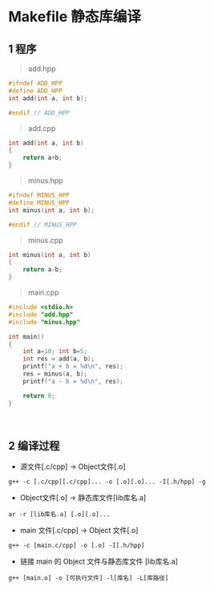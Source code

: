 
&emsp;
# Makefile 静态库编译

## 1 程序
>add.hpp
```c++
#ifndef ADD_HPP
#define ADD_HPP
int add(int a, int b);

#endif // ADD_HPP
```
>add.cpp
```c++
int add(int a, int b)
{
    return a+b;
}
```
>minus.hpp
```c++
#ifndef MINUS_HPP
#define MINUS_HPP
int minus(int a, int b);

#endif // MINUS_HPP
```
>minus.cpp
```c++
int minus(int a, int b)
{
    return a-b;
}
```
>main.cpp
```c++
#include <stdio.h>
#include "add.hpp"
#include "minus.hpp"

int main()
{
    int a=10; int b=5;
    int res = add(a, b);
    printf("a + b = %d\n", res);
    res = minus(a, b);
    printf("a - b = %d\n", res);

    return 0;
}
```

&emsp;
## 2 编译过程  
- 源文件[.c/cpp] -> Object文件[.o]
```
g++ -c [.c/cpp][.c/cpp]... -o [.o][.o]... -I[.h/hpp] -g
```
- Object文件[.o] -> 静态库文件[lib库名.a]
```
ar -r [lib库名.a] [.o][.o]...
```
- main 文件[.c/cpp] -> Object 文件[.o]
```
g++ -c [main.c/cpp] -o [.o] -I[.h/hpp] 
```
- 链接 main 的 Object 文件与静态库文件 [lib库名.a]
```
g++ [main.o] -o [可执行文件] -l[库名] -L[库路径]
```
